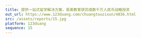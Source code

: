 ```yaml
---
title: 提供一站式留学解决方案，易美教育获完成数千万人民币战略投资
out_url: https://www.123duang.com/chuangtouzixun/4836.html
src: /assets/reports/15.jpg
platform: 123duang
sequence: 15
---
```

